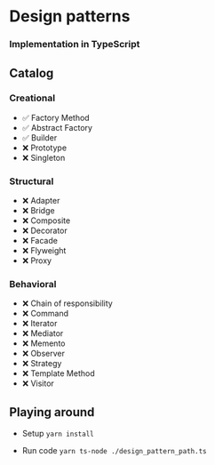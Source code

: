# Design patterns
### Implementation in TypeScript

## Catalog

### Creational
- ✅ Factory Method
- ✅ Abstract Factory
- ✅ Builder
- ❌ Prototype
- ❌ Singleton

### Structural
- ❌ Adapter
- ❌ Bridge
- ❌ Composite
- ❌ Decorator
- ❌ Facade
- ❌ Flyweight
- ❌ Proxy

### Behavioral
- ❌ Chain of responsibility
- ❌ Command
- ❌ Iterator
- ❌ Mediator
- ❌ Memento
- ❌ Observer
- ❌ Strategy
- ❌ Template Method
- ❌ Visitor

## Playing around

- Setup
`yarn install`

- Run code
`yarn ts-node ./design_pattern_path.ts`
